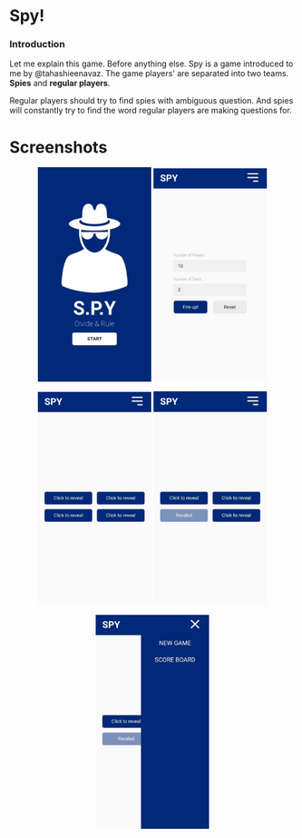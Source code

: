 # Spy!

### Introduction

Let me explain this game. Before anything else.
Spy is a game introduced to me by @tahashieenavaz.
The game players' are separated into two teams.
**Spies** and **regular players**.

Regular players should try to find spies with ambiguous question. And spies will constantly try to find the word regular players are making questions for.

# Screenshots

<p align="center">
    <img src="https://raw.githubusercontent.com/tahashieenavaz/spy/main/screenshots/homepage.jpeg" alt="Homepage" width="200"/>
    <img src="https://raw.githubusercontent.com/tahashieenavaz/spy/main/screenshots/settings-page.jpeg" alt="Settings Page" width="200"/>
</p>
<p align="center">
    <img src="https://raw.githubusercontent.com/tahashieenavaz/spy/main/screenshots/cards.jpeg" alt="Cards Page" width="200"/>
    <img src="https://raw.githubusercontent.com/tahashieenavaz/spy/main/screenshots/revealed-card.jpeg" alt="Revealed Card" width="200"/>
</p>

<p align="center">
    <img src="https://raw.githubusercontent.com/tahashieenavaz/spy/main/screenshots/sidebar.jpeg" alt="Sidebar" width="200"/>
</p>
